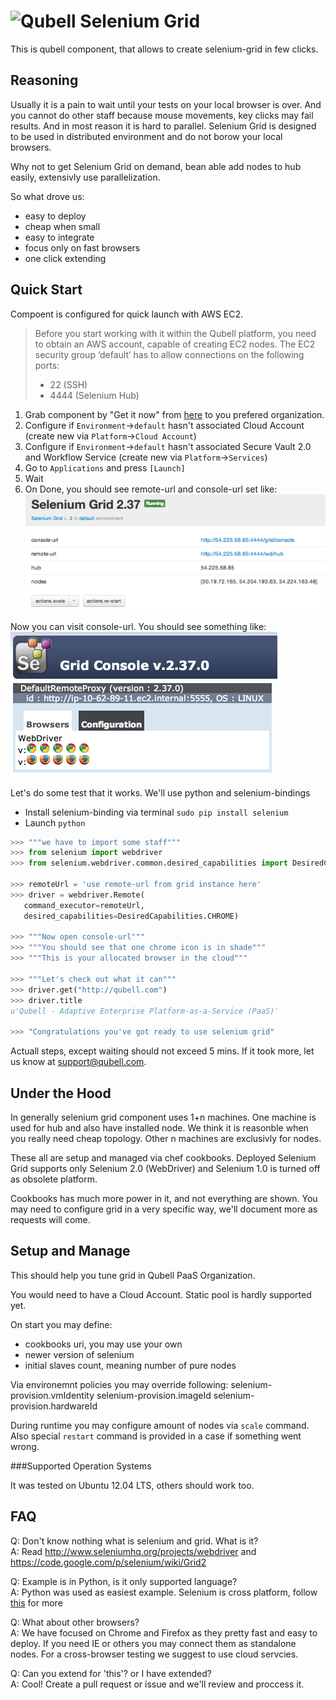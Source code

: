 ![Qubell](http://qubell.wpengine.com/wp-content/uploads/2013/05/Qubell-Logo-RGB-Sml.png) Selenium Grid 
=============


This is qubell component, that allows to create selenium-grid in few clicks.

Reasoning
---------

Usually it is a pain to wait until your tests on your local browser is over. And you cannot do other staff because mouse movements, key clicks may fail results. And in most reason it is hard to parallel.
Selenium Grid is designed to be used in distributed environment and do not borow your local browsers. 

Why not to get Selenium Grid on demand, bean able add nodes to hub easily, extensivly use parallelization.

So what drove us:
- easy to deploy
- cheap when small
- easy to integrate
- focus only on fast browsers
- one click extending

Quick Start
-----------

Compoent is configured for quick launch with AWS EC2.

> Before you start working with it within the Qubell platform, you need to obtain an AWS account, capable of creating EC2 nodes. The EC2 security group ‘default’ has to allow connections on the following ports:
> - 22 (SSH)
> - 4444 (Selenium Hub)

1. Grab component by "Get it now" from [here](http://rawgithub.com/dmakhno/component-selenium-grid/master/_resources/grid.html) to you prefered organization.
2. Configure if `Environment`->`default` hasn't associated Cloud Account (create new via `Platform`->`Cloud Account`)
3. Configure if `Environment`->`default` hasn't associated Secure Vault 2.0 and Workflow Service (create new via `Platform`->`Services`)
4. Go to `Applications` and press `[Launch]`
5. Wait
6. On Done, you should see remote-url and console-url set like:  
![Running Grid Component](_resources/GridComponent.png)

Now you can visit console-url. You should see something like:  
![Selenium Grid Console](_resources/GridConsole.png)


Let's do some test that it works. We'll use python and selenium-bindings
- Install selenium-binding via terminal `sudo pip install selenium`
- Launch `python`

``` python
>>> """we have to import some staff"""
>>> from selenium import webdriver
>>> from selenium.webdriver.common.desired_capabilities import DesiredCapabilities

>>> remoteUrl = 'use remote-url from grid instance here'
>>> driver = webdriver.Remote(
   command_executor=remoteUrl,
   desired_capabilities=DesiredCapabilities.CHROME)
   
>>> """Now open console-url"""
>>> """You should see that one chrome icon is in shade"""
>>> """This is your allocated browser in the cloud"""

>>> """Let's check out what it can"""
>>> driver.get("http://qubell.com")
>>> driver.title
u'Qubell - Adaptive Enterprise Platform-as-a-Service (PaaS)'

>>> "Congratulations you've got ready to use selenium grid"
```

Actuall steps, except waiting should not exceed 5 mins. If it took more, let us know at support@qubell.com.

Under the Hood
--------------

In generally selenium grid component uses 1+n machines.
One machine is used for hub and also have installed node. We think it is reasonble when you really need cheap topology.
Other n machines are exclusivly for nodes.

These all are setup and managed via chef cookbooks.
Deployed Selenium Grid supports only Selenium 2.0 (WebDriver) and Selenium 1.0 is turned off as obsolete platform.

Cookbooks has much more power in it, and not everything are shown. You may need to configure grid in a very specific way, we'll document more as requests will come.

Setup and Manage
----------------

This should help you tune grid in Qubell PaaS Organization.

You would need to have a Cloud Account. Static pool is hardly supported yet.

On start you may define:
 - cookbooks uri, you may use your own
 - newer version of selenium
 - initial slaves count, meaning number of pure nodes

Via environemnt policies you may override following:
  selenium-provision.vmIdentity
  selenium-provision.imageId
  selenium-provision.hardwareId
  
During runtime you may configure amount of nodes via `scale` command.
Also special `restart` command is provided in a case if something went wrong.

###Supported Operation Systems

It was tested on Ubuntu 12.04 LTS, others should work too.

FAQ
---

Q: Don't know nothing what is selenium and grid. What is it?  
A: Read http://www.seleniumhq.org/projects/webdriver and https://code.google.com/p/selenium/wiki/Grid2

Q: Example is in Python, is it only supported language?  
A: Python was used as easiest example. Selenium is cross platform, follow [this](http://www.seleniumhq.org/download) for more 

Q: What about other browsers?  
A: We have focused on Chrome and Firefox as they pretty fast and easy to deploy. If you need IE or others you may connect them as standalone nodes. For a cross-browser testing we suggest to use cloud servcies.

Q: Can you extend for 'this'? or I have extended?  
A: Cool! Create a pull request or issue and we'll review and proccess it.
